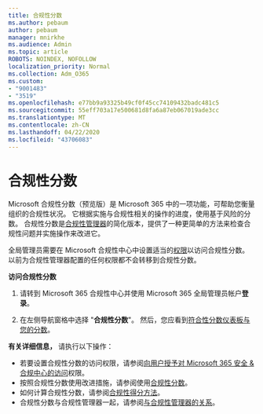 ```yaml
---
title: 合规性分数
ms.author: pebaum
author: pebaum
manager: mnirkhe
ms.audience: Admin
ms.topic: article
ROBOTS: NOINDEX, NOFOLLOW
localization_priority: Normal
ms.collection: Adm_O365
ms.custom:
- "9001483"
- "3519"
ms.openlocfilehash: e77bb9a93325b49cf0f45cc74109432badc481c5
ms.sourcegitcommit: 55eff703a17e500681d8fa6a87eb067019ade3cc
ms.translationtype: MT
ms.contentlocale: zh-CN
ms.lasthandoff: 04/22/2020
ms.locfileid: "43706083"
---
```

# <a name="compliance-score"></a>合规性分数

Microsoft 合规性分数（预览版）是 Microsoft 365 中的一项功能，可帮助您衡量组织的合规性状况。 它根据实施与合规性相关的操作的进度，使用基于风险的分数。   合规性分数是[合规性管理器](https://docs.microsoft.com/microsoft-365/compliance/compliance-manager-overview)的简化版本，提供了一种更简单的方法来检查合规性问题并实施操作来改进它。 

全局管理员需要在 Microsoft 合规性中心中设置适当的[权限](https://docs.microsoft.com/microsoft-365/security/office-365-security/permissions-in-the-security-and-compliance-center)以访问合规性分数。  以前为合规性管理器配置的任何权限都不会转移到合规性分数。

**访问合规性分数**

1. 请转到 Microsoft 365 合规性中心并使用 Microsoft 365 全局管理员帐户**登录**。

2. 在左侧导航窗格中选择 "**合规性分数**"。 然后，您应看到[符合性分数仪表板与您的分数](https://docs.microsoft.com/microsoft-365/compliance/compliance-score-setup#understand-the-compliance-score-dashboard)。
 

**有关详细信息，** 请执行以下操作：

- 若要设置合规性分数的访问权限，请参阅[向用户授予对 Microsoft 365 安全 & 合规中心的访问](https://docs.microsoft.com/microsoft-365/security/office-365-security/grant-access-to-the-security-and-compliance-center)权限。
- 按照合规性分数使用改进措施，请参阅使用[合规性分数](https://docs.microsoft.com/microsoft-365/compliance/working-with-compliance-score)。
- 如何计算合规性分数，请参阅[合规性得分方法](https://docs.microsoft.com/microsoft-365/compliance/compliance-score-methodology)。
- 合规性分数与合规性管理器一起，请参阅[与合规性管理器的关系](https://docs.microsoft.com/microsoft-365/compliance/compliance-score#relationship-to-compliance-manager)。

